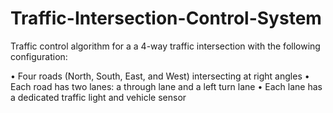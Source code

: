 # Traffic-Intersection-Control-System

Traffic control algorithm for a a 4-way traffic intersection with the following configuration:

• Four roads (North, South, East, and West) intersecting at right angles 
• Each road has two lanes: a through lane and a left turn lane 
• Each lane has a dedicated traffic light and vehicle sensor

